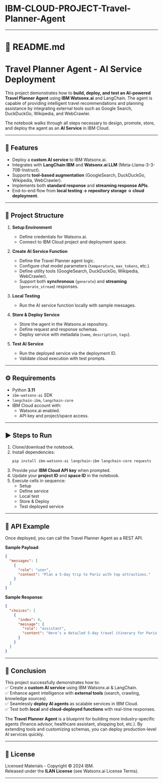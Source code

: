 # IBM-CLOUD-PROJECT-Travel-Planner-Agent

***

# 📘 README.md  

# Travel Planner Agent - AI Service Deployment  

This project demonstrates how to **build, deploy, and test an AI-powered Travel Planner Agent** using **IBM Watsonx.ai** and LangChain. The agent is capable of providing intelligent travel recommendations and planning assistance by integrating external tools such as Google Search, DuckDuckGo, Wikipedia, and WebCrawler.  

The notebook walks through all steps necessary to design, promote, store, and deploy the agent as an **AI Service** in IBM Cloud.  

***

## 🚀 Features  
- Deploy a **custom AI service** to IBM Watsonx.ai.  
- Integrates with **LangChain IBM** and **Watsonx.ai LLM** (Meta-Llama-3-3-70B-Instruct).  
- Supports **tool-based augmentation** (GoogleSearch, DuckDuckGo, Wikipedia, WebCrawler).  
- Implements both **standard response** and **streaming response APIs**.  
- End-to-end flow from **local testing → repository storage → cloud deployment**.  

***

## 📂 Project Structure  

1. **Setup Environment**  
   - Define credentials for Watsonx.ai.  
   - Connect to IBM Cloud project and deployment space.  

2. **Create AI Service Function**  
   - Define the Travel Planner agent logic.  
   - Configure chat model parameters (`temperature`, `max_tokens`, etc.).  
   - Define utility tools (GoogleSearch, DuckDuckGo, Wikipedia, WebCrawler).  
   - Support both **synchronous** (`generate`) and **streaming** (`generate_stream`) responses.  

3. **Local Testing**  
   - Run the AI service function locally with sample messages.  

4. **Store & Deploy Service**  
   - Store the agent in the Watsonx.ai repository.  
   - Define request and response schemas.  
   - Deploy service with metadata (`name`, `description`, `tags`).  

5. **Test AI Service**  
   - Run the deployed service via the deployment ID.  
   - Validate cloud execution with test prompts.  

***

## ⚙️ Requirements  
- Python **3.11**  
- `ibm-watsonx-ai` SDK  
- `langchain-ibm`, `langchain-core`  
- IBM Cloud account with:  
  - Watsonx.ai enabled.  
  - API key and project/space access.  

***

## ▶️ Steps to Run  

1. Clone/download the notebook.  
2. Install dependencies:  
   ```bash
   pip install ibm-watsonx-ai langchain-ibm langchain-core requests
   ```
3. Provide your **IBM Cloud API key** when prompted.  
4. Update your **project ID** and **space ID** in the notebook.  
5. Execute cells in sequence:  
   - Setup  
   - Define service  
   - Local test  
   - Store & Deploy  
   - Test deployed service  

***

## 📡 API Example  

Once deployed, you can call the Travel Planner Agent as a REST API.  

**Sample Payload**:  
```json
{
  "messages": [
    {
      "role": "user",
      "content": "Plan a 5-day trip to Paris with top attractions."
    }
  ]
}
```

**Sample Response**:  
```json
{
  "choices": [
    {
      "index": 0,
      "message": {
        "role": "assistant",
        "content": "Here’s a detailed 5-day travel itinerary for Paris..."
      }
    }
  ]
}
```

***

## 📌 Conclusion  

This project successfully demonstrates how to:  
✅ Create a **custom AI service** using IBM Watsonx.ai & LangChain.  
✅ Enhance agent intelligence with **external tools** (search, crawling, knowledge sources).  
✅ Seamlessly **deploy AI agents** as scalable services in IBM Cloud.  
✅ Test both **local** and **cloud-deployed functions** with real-time responses.  

The **Travel Planner Agent** is a blueprint for building more industry-specific agents (finance advisor, healthcare assistant, shopping bot, etc.). By extending tools and customizing schemas, you can deploy production-level AI services quickly.  

***

## 📝 License  
Licensed Materials - Copyright © 2024 IBM.  
Released under the **ILAN License** (see Watsonx.ai License Terms).  

***
